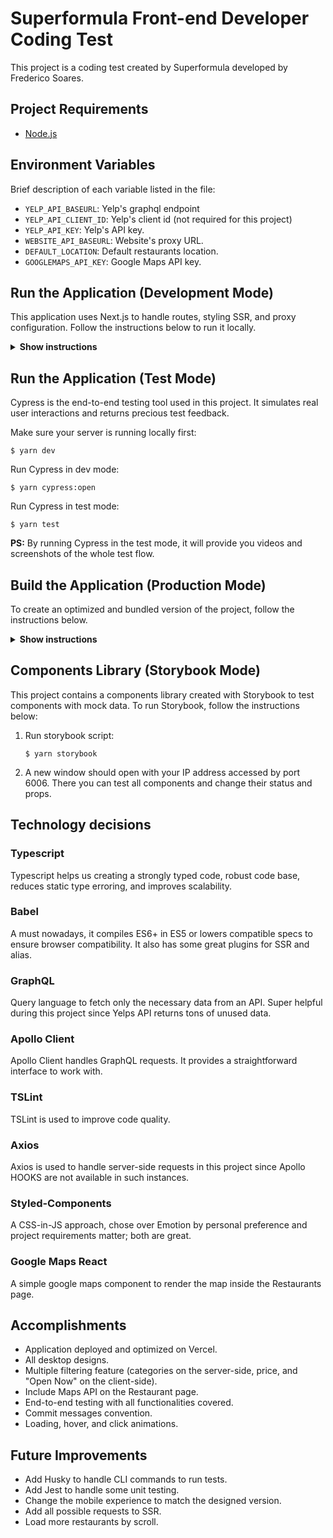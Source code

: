 # Superformula Front-end Developer Coding Test

This project is a coding test created by Superformula developed by Frederico Soares.

## Project Requirements
- [Node.js](https://nodejs.org/en/)

## Environment Variables
Brief description of each variable listed in the file:

- `YELP_API_BASEURL`: Yelp's graphql endpoint
- `YELP_API_CLIENT_ID`: Yelp's client id (not required for this project)
- `YELP_API_KEY`: Yelp's API key.
- `WEBSITE_API_BASEURL`: Website's proxy URL.
- `DEFAULT_LOCATION`: Default restaurants location.
- `GOOGLEMAPS_API_KEY`: Google Maps API key.


## Run the Application (Development Mode)
This application uses Next.js to handle routes, styling SSR, and proxy configuration. 
Follow the instructions below to run it locally.

<details><summary><b>Show instructions</b></summary>

1. Install required packages as described in `package.json`:

    ```shell script
    $ yarn
    ```

2. Run application in development mode:

    ```shell script
    $ yarn dev
    ```
   
3. Go to http://localhost:3000.

</details>


## Run the Application (Test Mode)
Cypress is the end-to-end testing tool used in this project. It simulates real user interactions and returns precious test feedback.

Make sure your server is running locally first:
  ```shell script
  $ yarn dev
  ```
  
Run Cypress in dev mode:
  ```shell script
  $ yarn cypress:open
  ```

Run Cypress in test mode:
  ```shell script
  $ yarn test
  ```

**PS:** By running Cypress in the test mode, it will provide you videos and screenshots of the whole test flow.

## Build the Application (Production Mode)
To create an optimized and bundled version of the project, follow the instructions below.

<details><summary><b>Show instructions</b></summary>

1. Install the required packages as described in `package.json`:

    ```shell script
    $ yarn
    ```

2. Build the application in production mode:

    ```shell script
    $ yarn build
    ```

2. Run build files locally

    ```shell script
    $ yarn start
    ```
</details>

## Components Library (Storybook Mode)
This project contains a components library created with Storybook to test components with mock data.
To run Storybook, follow the instructions below:

1. Run storybook script:

    ```shell script
    $ yarn storybook
    ```
2. A new window should open with your IP address accessed by port 6006. There you can test all components and change their status and props.

## Technology decisions

### Typescript
Typescript helps us creating a strongly typed code, robust code base, reduces static type erroring, and improves scalability.

### Babel
A must nowadays, it compiles ES6+ in ES5 or lowers compatible specs to ensure browser compatibility. It also has some great plugins for SSR and alias.

### GraphQL
Query language to fetch only the necessary data from an API. Super helpful during this project since Yelps API returns tons of unused data.
### Apollo Client
Apollo Client handles GraphQL requests. It provides a straightforward interface to work with.

### TSLint
TSLint is used to improve code quality.

### Axios
Axios is used to handle server-side requests in this project since Apollo HOOKS are not available in such instances.

### Styled-Components
A CSS-in-JS approach, chose over Emotion by personal preference and project requirements matter; both are great.

### Google Maps React
A simple google maps component to render the map inside the Restaurants page.

## Accomplishments
- Application deployed and optimized on Vercel.
- All desktop designs.
- Multiple filtering feature (categories on the server-side, price, and "Open Now" on the client-side).
- Include Maps API on the Restaurant page.
- End-to-end testing with all functionalities covered.
- Commit messages convention.
- Loading, hover, and click animations.

## Future Improvements
- Add Husky to handle CLI commands to run tests.
- Add Jest to handle some unit testing.
- Change the mobile experience to match the designed version.
- Add all possible requests to SSR.
- Load more restaurants by scroll.

